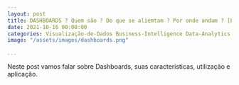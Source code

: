 ```yaml
---
layout: post
title: DASHBOARDS ? Quem são ? Do que se aliemtam ? Por onde andam ? [EM CONSTRUÇÃO]
date: 2021-10-16 00:00:00
categories: Visualização-de-Dados Business-Intelligence Data-Analytics
image: "/assets/images/dashboards.png" 

...
```


Neste post vamos falar sobre Dashboards, suas características, utilização e aplicação. 